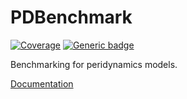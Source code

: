 # PDBenchmark

[![Coverage](https://codecov.io/gh/ravinderbhattoo/PDBenchmark.jl/branch/master/graph/badge.svg)](https://codecov.io/gh/ravinderbhattoo/PDBenchmark.jl) [![Generic badge](https://img.shields.io/badge/docs-ghpages-blue.svg)](https://ravinderbhattoo.github.io/PDBenchmark)

Benchmarking for peridynamics models.

[Documentation](https://ravinderbhattoo.github.io/PDBenchmark)

